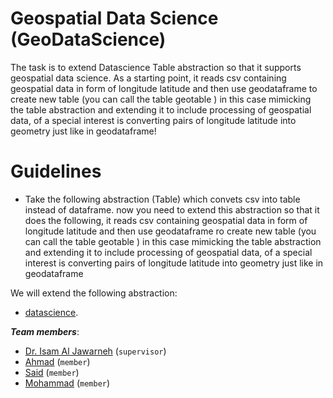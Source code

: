 # Geospatial Data Science (GeoDataScience)


The task is to extend Datascience Table abstraction so that it supports geospatial data science. 
As a starting point, it reads csv containing geospatial data in form of longitude latitude and then use geodataframe 
to create new table (you can call the table geotable ) in this case mimicking the table abstraction and extending it to include 
processing of geospatial data, of a special interest is converting pairs of longitude latitude into geometry just like in geodataframe!

# Guidelines

- Take the following abstraction (Table) which convets csv into table instead of dataframe. now you need to extend this abstraction so that it does the following,  it reads csv containing geospatial data in form of longitude latitude and then use geodataframe ro create new table (you can call the table geotable ) in this case mimicking the table abstraction and extending it to include processing of geospatial data, of a special interest is converting pairs of longitude latitude into geometry just like in geodataframe



We will extend the following abstraction:
- [datascience](https://github.com/data-8/datascience).

***Team members***:
- [Dr. Isam Al Jawarneh](https://isamaljawarneh.github.io/) (```supervisor```)
- [Ahmad]() (```member```)
- [Said]() (```member```) 
- [Mohammad]() (```member```) 


